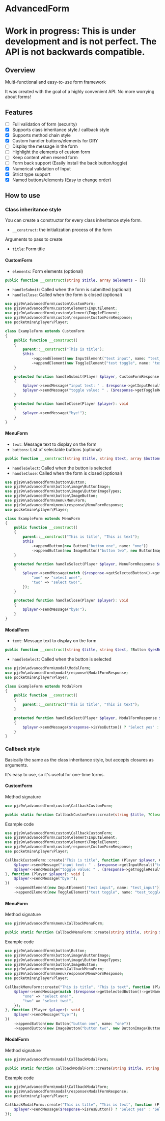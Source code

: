 # AdvancedForm

# Work in progress: This is under development and is not perfect. The API is not backwards compatible.

## Overview

Multi-functional and easy-to-use form framework

It was created with the goal of a highly convenient API. No more worrying about forms!

## Features

- [ ] Full validation of form (security)
- [x] Supports class inheritance style / callback style
- [x] Supports method chain style
- [x] Custom handler buttons/elements for DRY
- [ ] Display the message in the form
- [ ] Highlight the elements of custom form
- [ ] Keep content when resend form
- [ ] Form back support (Easily install the back button/toggle)
- [x] Numerical validation of Input
- [x] Strict type support
- [x] Named buttons/elements (Easy to change order)

## How to use

### Class inheritance style

You can create a constructor for every class inheritance style form.

- `__construct`: the initialization process of the form

Arguments to pass to create

- `title`: Form title

#### CustomForm

- `elements`: Form elements (optional)

```php
public function __construct(string $title, array $elements = [])
```

- `handleSubmit`: Called when the form is submitted (optional)
- `handleClose`: Called when the form is closed (optional)

```php
use pjz9n\advancedform\custom\CustomForm;
use pjz9n\advancedform\custom\element\InputElement;
use pjz9n\advancedform\custom\element\ToggleElement;
use pjz9n\advancedform\custom\response\CustomFormResponse;
use pocketmine\player\Player;

class ExampleForm extends CustomForm
{
    public function __construct()
    {
        parent::__construct("This is title");
        $this
            ->appendElement(new InputElement("test input", name: "test_input"))
            ->appendElement(new ToggleElement("test toggle", name: "test_toggle"));
    }

    protected function handleSubmit(Player $player, CustomFormResponse $response): void
    {
        $player->sendMessage("input text: " . $response->getInputResult("test_input")->getText());
        $player->sendMessage("toggle value: " . ($response->getToggleResult("test_toggle")->getValue() ? "true" : "false"));
    }

    protected function handleClose(Player $player): void
    {
        $player->sendMessage("bye!");
    }
}
```

#### MenuForm

- `text`: Message text to display on the form
- `buttons`: List of selectable buttons (optional)

```php
public function __construct(string $title, string $text, array $buttons = [])
```

- `handleSelect`: Called when the button is selected
- `handleClose`: Called when the form is closed (optional)

```php
use pjz9n\advancedform\button\Button;
use pjz9n\advancedform\button\image\ButtonImage;
use pjz9n\advancedform\button\image\ButtonImageTypes;
use pjz9n\advancedform\button\ImageButton;
use pjz9n\advancedform\menu\MenuForm;
use pjz9n\advancedform\menu\response\MenuFormResponse;
use pocketmine\player\Player;

class ExampleForm extends MenuForm
{
    public function __construct()
    {
        parent::__construct("This is title", "This is text");
        $this
            ->appendButton(new Button("button one", name: "one"))
            ->appendButton(new ImageButton("button two", new ButtonImage(ButtonImageTypes::PATH, "textures/items/apple"), name: "two"));
    }

    protected function handleSelect(Player $player, MenuFormResponse $response): void
    {
        $player->sendMessage(match ($response->getSelectedButton()->getName()) {
            "one" => "select one!",
            "two" => "select two!",
        });
    }

    protected function handleClose(Player $player): void
    {
        $player->sendMessage("bye!");
    }
}
```

#### ModalForm

- `text`: Message text to display on the form

```php
public function __construct(string $title, string $text, ?Button $yesButton = null, ?Button $noButton)
```

- `handleSelect`: Called when the button is selected

```php
use pjz9n\advancedform\modal\ModalForm;
use pjz9n\advancedform\modal\response\ModalFormResponse;
use pocketmine\player\Player;

class ExampleForm extends ModalForm
{
    public function __construct()
    {
        parent::__construct("This is title", "This is text");
    }

    protected function handleSelect(Player $player, ModalFormResponse $response): void
    {
        $player->sendMessage($response->isYesButton() ? "Select yes" : "Select no");
    }
}
```

### Callback style

Basically the same as the class inheritance style, but accepts closures as arguments.

It's easy to use, so it's useful for one-time forms.

#### CustomForm

Method signature

```php
use pjz9n\advancedform\custom\CallbackCustomForm;

public static function CallbackCustomForm::create(string $title, ?Closure $handleSubmit = null, ?Closure $handleClose = null, array $elements = []): CallbackCustomForm
```

Example code

```php
use pjz9n\advancedform\custom\CallbackCustomForm;
use pjz9n\advancedform\custom\element\InputElement;
use pjz9n\advancedform\custom\element\ToggleElement;
use pjz9n\advancedform\custom\response\CustomFormResponse;
use pocketmine\player\Player;

CallbackCustomForm::create("This is title", function (Player $player, CustomFormResponse $response): void {
    $player->sendMessage("input text: " . $response->getInputResult("test_input")->getText());
    $player->sendMessage("toggle value: " . ($response->getToggleResult("test_toggle")->getValue() ? "true" : "false"));
}, function (Player $player): void {
    $player->sendMessage("bye!");
})
    ->appendElement(new InputElement("test input", name: "test_input"))
    ->appendElement(new ToggleElement("test toggle", name: "test_toggle"));
```

#### MenuForm

Method signature

```php
use pjz9n\advancedform\menu\CallbackMenuForm;

public static function CallbackMenuForm::create(string $title, string $text, ?Closure $handleSelect = null, ?Closure $handleClose = null, array $buttons = []): CallbackMenuForm
```

Example code

```php
use pjz9n\advancedform\button\Button;
use pjz9n\advancedform\button\image\ButtonImage;
use pjz9n\advancedform\button\image\ButtonImageTypes;
use pjz9n\advancedform\button\ImageButton;
use pjz9n\advancedform\menu\CallbackMenuForm;
use pjz9n\advancedform\menu\response\MenuFormResponse;
use pocketmine\player\Player;

CallbackMenuForm::create("This is title", "This is text", function (Player $player, MenuFormResponse $response): void {
    $player->sendMessage(match ($response->getSelectedButton()->getName()) {
        "one" => "select one!",
        "two" => "select two!",
    });
}, function (Player $player): void {
    $player->sendMessage("bye!");
})
    ->appendButton(new Button("button one", name: "one"))
    ->appendButton(new ImageButton("button two", new ButtonImage(ButtonImageTypes::PATH, "textures/items/apple"), name: "two"));
```

#### ModalForm

Method signature

```php
use pjz9n\advancedform\modal\CallbackModalForm;

public static function CallbackModalForm::create(string $title, string $text, ?Closure $handleSelect = null): CallbackModalForm
```

Example code

```php
use pjz9n\advancedform\modal\CallbackModalForm;
use pjz9n\advancedform\modal\response\ModalFormResponse;
use pocketmine\player\Player;

CallbackModalForm::create("This is title", "This is text", function (Player $player, ModalFormResponse $response): void {
    $player->sendMessage($response->isYesButton() ? "Select yes" : "Select no");
});
```
